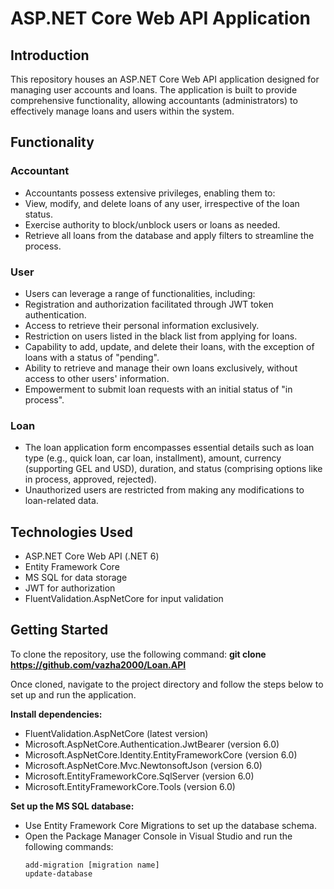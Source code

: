 # ASP.NET Core Web API Application

## Introduction
This repository houses an ASP.NET Core Web API application designed for managing user accounts and loans. The application is built to provide 
comprehensive functionality, allowing accountants (administrators) to effectively manage loans and users within the system.

## Functionality 
### Accountant
- Accountants possess extensive privileges, enabling them to:
- View, modify, and delete loans of any user, irrespective of the loan status.
- Exercise authority to block/unblock users or loans as needed.
- Retrieve all loans from the database and apply filters to streamline the process.

### User
- Users can leverage a range of functionalities, including:
- Registration and authorization facilitated through JWT token authentication.
- Access to retrieve their personal information exclusively.
- Restriction on users listed in the black list from applying for loans.
- Capability to add, update, and delete their loans, with the exception of loans with a status of "pending".
- Ability to retrieve and manage their own loans exclusively, without access to other users' information.
- Empowerment to submit loan requests with an initial status of "in process".

### Loan
- The loan application form encompasses essential details such as loan type (e.g., quick loan, car loan, installment), amount, currency (supporting GEL and USD), duration, and status (comprising options like in process, approved, rejected).
- Unauthorized users are restricted from making any modifications to loan-related data.

## Technologies Used
- ASP.NET Core Web API (.NET 6)
- Entity Framework Core
- MS SQL for data storage
- JWT for authorization
- FluentValidation.AspNetCore for input validation

## Getting Started
To clone the repository, use the following command:
**git clone https://github.com/vazha2000/Loan.API**

Once cloned, navigate to the project directory and follow the steps below to set up and run the application.


 **Install dependencies:**
- FluentValidation.AspNetCore (latest version)
- Microsoft.AspNetCore.Authentication.JwtBearer (version 6.0)
- Microsoft.AspNetCore.Identity.EntityFrameworkCore (version 6.0)
- Microsoft.AspNetCore.Mvc.NewtonsoftJson (version 6.0)
- Microsoft.EntityFrameworkCore.SqlServer (version 6.0)
- Microsoft.EntityFrameworkCore.Tools (version 6.0)
  
 **Set up the MS SQL database:**
- Use Entity Framework Core Migrations to set up the database schema.
- Open the Package Manager Console in Visual Studio and run the following commands:
  ```
  add-migration [migration name]
  update-database
  ```


